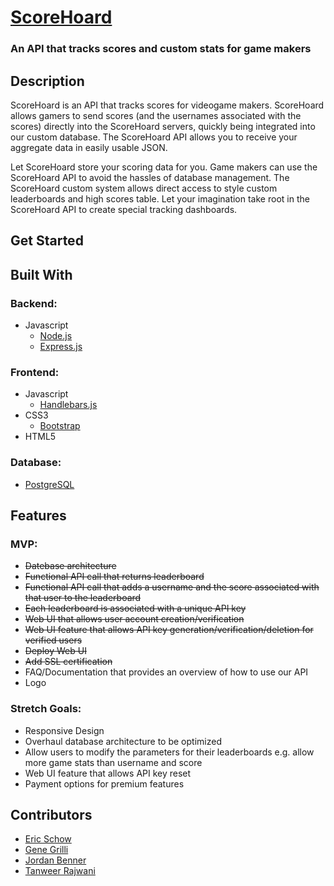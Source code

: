# [ScoreHoard](https://scorehoard.com)
### An API that tracks scores and custom stats for game makers

## Description
ScoreHoard is an API that tracks scores for videogame makers. ScoreHoard allows gamers to send scores (and the usernames associated with the scores) directly into the ScoreHoard servers, quickly being integrated into our custom database. The ScoreHoard API allows you to receive your aggregate data in easily usable JSON. 

Let ScoreHoard store your scoring data for you.  Game makers can use the ScoreHoard API to avoid the hassles of database management.  The ScoreHoard custom system allows direct access to style custom leaderboards and high scores table.  Let your imagination take root in the ScoreHoard API to create special tracking dashboards.  

## Get Started

## Built With

### Backend:
* Javascript
   * [Node.js](https://nodejs.org/en/)  
   * [Express.js](https://expressjs.com/)  

### Frontend:
* Javascript
   * [Handlebars.js](http://handlebarsjs.com/)  
* CSS3
   * [Bootstrap](http://getbootstrap.com/)  
* HTML5

### Database:
* [PostgreSQL](https://www.postgresql.org/)


## Features

### MVP:

* ~~Datebase architecture~~
* ~~Functional API call that returns leaderboard~~
* ~~Functional API call that adds a username and the score associated with that user to the leaderboard~~
* ~~Each leaderboard is associated with a unique API key~~
* ~~Web UI that allows user account creation/verification~~
* ~~Web UI feature that allows API key generation/verification/deletion for verified users~~
* ~~Deploy Web UI~~
* ~~Add SSL certification~~
* FAQ/Documentation that provides an overview of how to use our API
* Logo

### Stretch Goals:

* Responsive Design
* Overhaul database architecture to be optimized
* Allow users to modify the parameters for their leaderboards e.g. allow more game stats than username and score
* Web UI feature that allows API key reset
* Payment options for premium features

## Contributors

* [Eric Schow](https://github.com/ericmschow)
* [Gene Grilli](https://github.com/g-grilli)
* [Jordan Benner](https://github.com/JordanBenner)
* [Tanweer Rajwani](https://github.com/antweer)
